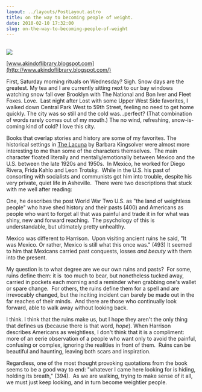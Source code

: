 ```yaml
---
layout: ../layouts/PostLayout.astro
title: on the way to becoming people of weight.
date: 2010-02-10 17:32:00
slug: on-the-way-to-becoming-people-of-weight
---
```


[  
](http://4.bp.blogspot.com/_uemGSKgAPTU/S3LtiG2vHNI/AAAAAAAAAdk/Jd57HCfYxC4/s1600-h/IMG_4730.JPG)[![](http://4.bp.blogspot.com/_uemGSKgAPTU/S3LtiG2vHNI/AAAAAAAAAdk/Jd57HCfYxC4/s320/IMG_4730.JPG)](http://4.bp.blogspot.com/_uemGSKgAPTU/S3LtiG2vHNI/AAAAAAAAAdk/Jd57HCfYxC4/s1600-h/IMG_4730.JPG)

[www.akindoflibrary.blogspot.com](http://www.akindoflibrary.blogspot.com/)

  
  
  
  
  
  
  
  
  
  
  
  
  
  
  
  
First, Saturday morning rituals on Wednesday? Sigh. Snow days are the greatest. My tea and I are currently sitting next to our bay windows watching snow fall over Brooklyn with The National and Bon Iver and Fleet Foxes. Love.  Last night after Lost with some Upper West Side favorites, I walked down Central Park West to 59th Street, feeling no need to get home quickly. The city was so still and the cold was...perfect? (That combination of words rarely comes out of my mouth.) The no wind, refreshing, snow-is-coming kind of cold? I love this city. 

  

Books that overlap stories and history are some of my favorites. The historical settings in [The Lacuna](http://akindoflibrary.blogspot.com/2010/02/missing-piece.html) by Barbara Kingsolver were almost more interesting to me than some of the characters themselves.  The main character floated literally and mentally/emotionally between Mexico and the U.S. between the late 1920s and 1950s.  In Mexico, he worked for Diego Rivera, Frida Kahlo and Leon Trotsky.  While in the U.S. his past of consorting with socialists and communists got him into trouble, despite his very private, quiet life in Asheville.  There were two descriptions that stuck with me well after reading:

  

One, he describes the post World War Two U.S. as "the land of weightless people" who have shed history and their pasts (400) and Americans as people who want to forget all that was painful and trade it in for what was shiny, new and forward reaching.  The psychology of this is understandable, but ultimately pretty unhealthy.

  

Mexico was different to Harrison.  Upon visiting ancient ruins he said, "It was Mexico. Or rather, Mexico is still what this once was." (493) It seemed to him that Mexicans carried past conquests, losses _and beauty_ with them into the present. 

  

My question is to what degree are we our own ruins and pasts?  For some, ruins define them: it is  too much to bear, but nonetheless tucked away, carried in pockets each morning and a reminder when grabbing one's wallet or spare change.  For others, the ruins define them for a spell and are irrevocably changed, but the inciting incident can barely be made out in the far reaches of their minds.  And there are those who continually look forward, able to walk away without looking back.  

  

I think. I think that the ruins make us, but I hope they aren't the only thing that defines us (because there is that word, _hope_). When Harrison describes Americans as weightless, I don't think that it is a compliment: more of an eerie observation of a people who want only to avoid the painful, confusing or complex, ignoring the realities in front of them.  Ruins can be beautiful and haunting, leaving both scars and inspiration. 

  

Regardless, one of the most thought provoking quotations from the book seems to be a good way to end: "whatever I came here looking for is hiding, holding its breath," (394).  As we are walking, trying to make sense of it all, we must just keep looking, and in turn become weightier people.